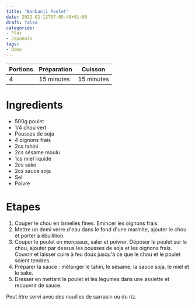 ```yaml
---
title: "Banbanji Poulet"
date: 2022-02-12T07:05:48+01:00
draft: false
categories:
- Plat
- Japonais
tags:
- Domo
---
```


| Portions | Préparation | Cuisson    |
|----------|-------------|------------|
| 4        | 15 minutes  | 15 minutes |

# Ingredients

- 500g poulet
- 1/4 chou vert
- Pousses de soja
- 4 oignons frais
- 2cs tahini
- 2cs sésame moulu
- 1cs miel liquide
- 2cs sake
- 2cs sauce soja
- Sel
- Poivre

# Etapes

1) Couper le chou en lamelles fines. Emincer les oignons frais.
2) Mettre un demi verre d'eau dans le fond d'une marmite, ajouter le chou et porter à ébullition.
3) Couper le poulet en morceaux, saler et poivrer. Déposer le poulet sur le chou, ajouter par dessus les pousses de soja et les oignons frais. Couvrir et laisser cuire à feu doux jusqu'à ce que le chou et le poulet soient tendres.
4) Préparer la sauce : mélanger le tahin, le sésame, la sauce soja, le miel et le sake.
5) Dresser en mettant le poulet et les légumes dans une assiette et recouvrir de sauce.

Peut être servi avec des nouilles de sarrasin ou du riz.
